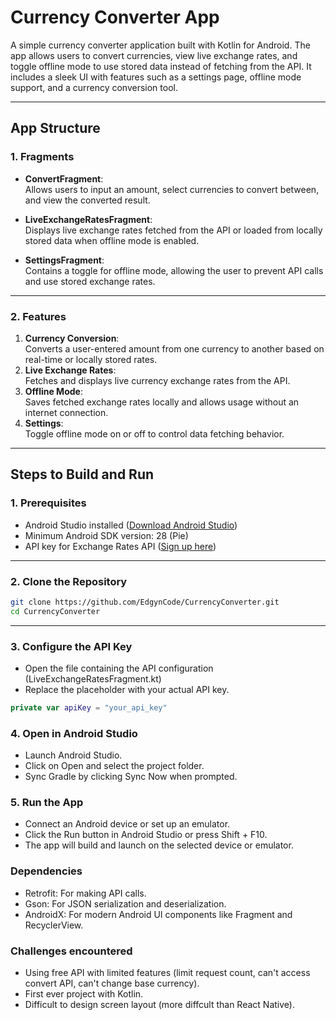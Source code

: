 # Currency Converter App

A simple currency converter application built with Kotlin for Android. The app allows users to convert currencies, view live exchange rates, and toggle offline mode to use stored data instead of fetching from the API. It includes a sleek UI with features such as a settings page, offline mode support, and a currency conversion tool.

---

## **App Structure**

### **1. Fragments**
- **ConvertFragment**:  
  Allows users to input an amount, select currencies to convert between, and view the converted result.
  
- **LiveExchangeRatesFragment**:  
  Displays live exchange rates fetched from the API or loaded from locally stored data when offline mode is enabled.

- **SettingsFragment**:  
  Contains a toggle for offline mode, allowing the user to prevent API calls and use stored exchange rates.

---

### **2. Features**
1. **Currency Conversion**:  
   Converts a user-entered amount from one currency to another based on real-time or locally stored rates.
2. **Live Exchange Rates**:  
   Fetches and displays live currency exchange rates from the API.
3. **Offline Mode**:  
   Saves fetched exchange rates locally and allows usage without an internet connection.
4. **Settings**:  
   Toggle offline mode on or off to control data fetching behavior.

---

## **Steps to Build and Run**

### **1. Prerequisites**
- Android Studio installed ([Download Android Studio](https://developer.android.com/studio))
- Minimum Android SDK version: 28 (Pie)
- API key for Exchange Rates API ([Sign up here](https://exchangeratesapi.io/))

---

### **2. Clone the Repository**
```bash
git clone https://github.com/EdgynCode/CurrencyConverter.git
cd CurrencyConverter
```

---

### **3. Configure the API Key**
- Open the file containing the API configuration (LiveExchangeRatesFragment.kt)
- Replace the placeholder with your actual API key.
```kotlin
private var apiKey = "your_api_key"
```

### **4. Open in Android Studio**
- Launch Android Studio.
- Click on Open and select the project folder.
- Sync Gradle by clicking Sync Now when prompted.

### **5. Run the App**
- Connect an Android device or set up an emulator.
- Click the Run button in Android Studio or press Shift + F10.
- The app will build and launch on the selected device or emulator.

### **Dependencies**
- Retrofit: For making API calls.
- Gson: For JSON serialization and deserialization.
- AndroidX: For modern Android UI components like Fragment and RecyclerView.

### **Challenges encountered**
- Using free API with limited features (limit request count, can't access convert API, can't change base currency).
- First ever project with Kotlin.
- Difficult to design screen layout (more diffcult than React Native).
